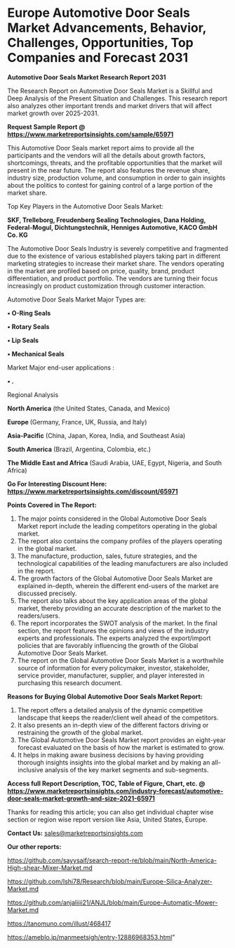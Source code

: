 # Europe Automotive Door Seals Market Advancements, Behavior, Challenges, Opportunities, Top Companies and Forecast 2031

<strong>Automotive Door Seals Market Research Report 2031</strong>

The Research Report on Automotive Door Seals Market is a Skillful and Deep Analysis of the Present Situation and Challenges. This research report also analyzes other important trends and market drivers that will affect market growth over 2025-2031.

<strong>Request Sample Report @ <a href=https://www.marketreportsinsights.com/sample/65971>https://www.marketreportsinsights.com/sample/65971</a></strong>

This Automotive Door Seals market report aims to provide all the participants and the vendors will all the details about growth factors, shortcomings, threats, and the profitable opportunities that the market will present in the near future. The report also features the revenue share, industry size, production volume, and consumption in order to gain insights about the politics to contest for gaining control of a large portion of the market share.

Top Key Players in the Automotive Door Seals Market:

<strong>SKF, Trelleborg, Freudenberg Sealing Technologies, Dana Holding, Federal-Mogul, Dichtungstechnik, Henniges Automotive, KACO GmbH Co. KG</strong>

The Automotive Door Seals Industry is severely competitive and fragmented due to the existence of various established players taking part in different marketing strategies to increase their market share. The vendors operating in the market are profiled based on price, quality, brand, product differentiation, and product portfolio. The vendors are turning their focus increasingly on product customization through customer interaction.

Automotive Door Seals Market Major Types are:

<strong>• O-Ring Seals

• Rotary Seals

• Lip Seals

• Mechanical Seals</strong>

Market Major end-user applications :

<strong>• .</strong>

Regional Analysis

</u><strong><b>North America</b></strong> (the United States, Canada, and Mexico)

<strong><b>Europe </b></strong>(Germany, France, UK, Russia, and Italy)

<strong><b>Asia-Pacific</b></strong> (China, Japan, Korea, India, and Southeast Asia)

<strong><b>South America</b></strong> (Brazil, Argentina, Colombia, etc.)

<strong><b>The Middle East and Africa</b></strong> (Saudi Arabia, UAE, Egypt, Nigeria, and South Africa)

<strong>Go For Interesting Discount Here: <a href=https://www.marketreportsinsights.com/discount/65971>https://www.marketreportsinsights.com/discount/65971</a></strong>

<strong>Points Covered in The Report:</strong>
<ol>
  <li>The major points considered in the Global Automotive Door Seals Market report include the leading competitors operating in the global market.</li>
  <li>The report also contains the company profiles of the players operating in the global market.</li>
  <li>The manufacture, production, sales, future strategies, and the technological capabilities of the leading manufacturers are also included in the report.</li>
  <li>The growth factors of the Global Automotive Door Seals Market are explained in-depth, wherein the different end-users of the market are discussed precisely.</li>
  <li>The report also talks about the key application areas of the global market, thereby providing an accurate description of the market to the readers/users.</li>
  <li>The report incorporates the SWOT analysis of the market. In the final section, the report features the opinions and views of the industry experts and professionals. The experts analyzed the export/import policies that are favorably influencing the growth of the Global Automotive Door Seals Market.</li>
  <li>The report on the Global Automotive Door Seals Market is a worthwhile source of information for every policymaker, investor, stakeholder, service provider, manufacturer, supplier, and player interested in purchasing this research document.</li>
</ol>
<strong>Reasons for Buying Global Automotive Door Seals Market Report:</strong>

<ol>
  <li>The report offers a detailed analysis of the dynamic competitive landscape that keeps the reader/client well ahead of the competitors.</li>
  <li>It also presents an in-depth view of the different factors driving or restraining the growth of the global market.</li>
  <li>The Global Automotive Door Seals Market report provides an eight-year forecast evaluated on the basis of how the market is estimated to grow.</li>
  <li>It helps in making aware business decisions by having providing thorough insights insights into the global market and by making an all-inclusive analysis of the key market segments and sub-segments.</li>
</ol>
<strong>Access full Report Description, TOC, Table of Figure, Chart, etc. @ <a href=https://www.marketreportsinsights.com/industry-forecast/automotive-door-seals-market-growth-and-size-2021-65971>https://www.marketreportsinsights.com/industry-forecast/automotive-door-seals-market-growth-and-size-2021-65971</a></strong>


Thanks for reading this article; you can also get individual chapter wise section or region wise report version like Asia, United States, Europe.

<strong>Contact Us:</strong>
sales@marketreportsinsights.com

<strong>Our other reports:</strong>

<a href=https://github.com/sayysaif/search-report-re/blob/main/North-America-High-shear-Mixer-Market.md>https://github.com/sayysaif/search-report-re/blob/main/North-America-High-shear-Mixer-Market.md</a>

<a href=https://github.com/Ishi78/Research/blob/main/Europe-Silica-Analyzer-Market.md>https://github.com/Ishi78/Research/blob/main/Europe-Silica-Analyzer-Market.md</a>

<a href=https://github.com/anjaliiii21/ANJL/blob/main/Europe-Automatic-Mower-Market.md>https://github.com/anjaliiii21/ANJL/blob/main/Europe-Automatic-Mower-Market.md</a>

<a href=https://tanomuno.com/illust/468417>https://tanomuno.com/illust/468417</a>

<a href=https://ameblo.jp/manmeetsigh/entry-12886968353.html>https://ameblo.jp/manmeetsigh/entry-12886968353.html</a>"

